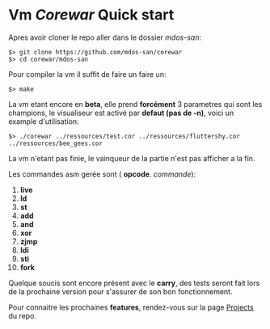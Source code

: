 # Vm *Corewar* Quick start
Apres avoir cloner le repo aller dans le dossier *mdos-san*:

    $> git clone https://github.com/mdos-san/corewar
    $> cd corewar/mdos-san

Pour compiler la vm il suffit de faire un faire un:

    $> make
    
La vm etant encore en **beta**, elle prend **forcément** 3 parametres qui sont les champions,
le visualiseur est activé par **defaut (pas de -n)**, voici un example d'utilisation:

    $> ./corewar ../ressources/test.cor ../ressources/fluttershy.cor ../ressources/bee_gees.cor
    
La vm n'etant pas finie, le vainqueur de la partie n'est pas afficher a la fin.

Les commandes asm gerée sont ( **opcode**. *commande*):

1. **live**
2. **ld**
3. **st**
4. **add**
6. **and**
8. **xor**
9. **zjmp**
10. **ldi**
11. **sti**
12. **fork**

Quelque soucis sont encore présent avec le **carry**, des tests seront fait lors de la prochaine version pour s'assurer de son bon fonctionnement.

Pour connaitre les prochaines **features**, rendez-vous sur la page [Projects](https://github.com/mdos-san/corewar/projects) du repo.
